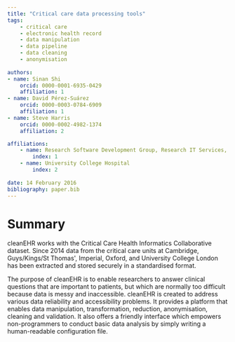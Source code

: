 ```yaml
---
title: "Critical care data processing tools"
tags:
	- critical care
	- electronic health record
	- data manipulation
	- data pipeline
	- data cleaning
	- anonymisation
	
authors:
- name: Sinan Shi
	orcid: 0000-0001-6935-0429
	affiliation: 1
- name: David Pérez-Suárez  
	orcid: 0000-0003-0784-6909
	affiliation: 1
- name: Steve Harris
	orcid: 0000-0002-4982-1374
	affiliation: 2

affiliations:
	- name: Research Software Development Group, Research IT Services, University College London
		index: 1
	- name: University College Hospital
		index: 2
		
date: 14 February 2016
bibliography: paper.bib
---
```


# Summary
cleanEHR works with the Critical Care Health Informatics Collaborative dataset. 
Since 2014 data from the critical care units at
Cambridge, Guys/Kings/St Thomas', Imperial, Oxford, and University College
London has been extracted and stored securely in a standardised format.

The purpose of cleanEHR is to enable researchers to answer clinical questions
that are important to patients, but which are normally too difficult because
data is messy and inaccessible. cleanEHR is created to address various data
reliability and accessibility problems. It provides a platform that enables data
manipulation, transformation, reduction, anonymisation, cleaning and validation.
It also offers a friendly interface which empowers non-programmers to conduct
basic data analysis by simply writing a human-readable configuration file. 
